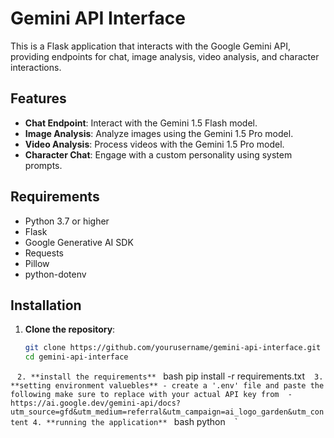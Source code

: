 # Gemini API Interface

This is a Flask application that interacts with the Google Gemini API, providing endpoints for chat, image analysis, video analysis, and character interactions.

## Features

- **Chat Endpoint**: Interact with the Gemini 1.5 Flash model.
- **Image Analysis**: Analyze images using the Gemini 1.5 Pro model.
- **Video Analysis**: Process videos with the Gemini 1.5 Pro model.
- **Character Chat**: Engage with a custom personality using system prompts.

## Requirements

- Python 3.7 or higher
- Flask
- Google Generative AI SDK
- Requests
- Pillow
- python-dotenv

## Installation

1. **Clone the repository**:
   ```bash
   git clone https://github.com/yourusername/gemini-api-interface.git
   cd gemini-api-interface
  ` ` `
2. **install the requirements**
    ` ` `bash
    pip install -r requirements.txt
   ` ` `
3. **setting environment valuebles**
    - create a '.env' file and paste the following make sure to replace with your actual API key from 
    - https://ai.google.dev/gemini-api/docs?utm_source=gfd&utm_medium=referral&utm_campaign=ai_logo_garden&utm_content
4. **running the application**
     ` ` `bash
      python
     ` ` `